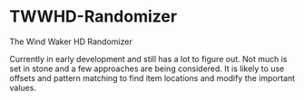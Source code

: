 # TWWHD-Randomizer
The Wind Waker HD Randomizer

Currently in early development and still has a lot to figure out. Not much is set in stone and a few approaches are being considered. It is likely to use offsets and pattern matching to find item locations and modify the important values.
